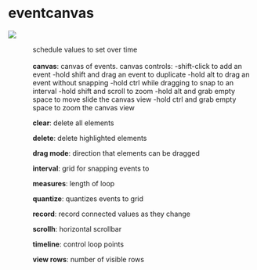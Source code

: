 
<a name=eventcanvas></a><br>
# <b>eventcanvas</b>
<img src="../images/eventcanvas.png"><br>
<div style="display:inline-block;margin-left:50px;">
schedule values to set over time<br/><br/>
<b>canvas</b>: canvas of events. canvas controls:
-shift-click to add an event
-hold shift and drag an event to duplicate
-hold alt to drag an event without snapping
-hold ctrl while dragging to snap to an interval
-hold shift and scroll to zoom
-hold alt and grab empty space to move slide the canvas view
-hold ctrl and grab empty space to zoom the canvas view<br>

<b>clear</b>: delete all elements<br>

<b>delete</b>: delete highlighted elements<br>

<b>drag mode</b>: direction that elements can be dragged<br>

<b>interval</b>: grid for snapping events to<br>

<b>measures</b>: length of loop<br>

<b>quantize</b>: quantizes events to grid<br>

<b>record</b>: record connected values as they change<br>

<b>scrollh</b>: horizontal scrollbar<br>

<b>timeline</b>: control loop points<br>

<b>view rows</b>: number of visible rows<br>

